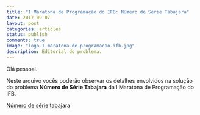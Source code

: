```yaml
---
title: "I Maratona de Programação do IFB: Número de Série Tabajara"
date: 2017-09-07
layout: post
categories: articles
status: publish
comments: true
image: "logo-1-maratona-de-programacao-ifb.jpg"
description: Editorial do problema.
---
```


Olá pessoal.

Neste arquivo vocês poderão observar os detalhes envolvidos na solução do problema __Número de Série Tabajara__ da I Maratona de Programação do IFB.

[Número de série tabajara]({{site.url}}/assets/1-maratona-de-programacao-ifb/editorial/numero-de-serie-tabajara.pdf)

